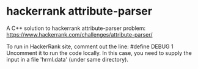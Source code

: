 # hackerrank attribute-parser

A C++ solution to hackerrank attribute-parser problem:
https://www.hackerrank.com/challenges/attribute-parser/

To run in HackerRank site, comment out the line:
#define DEBUG 1
Uncomment it to run the code locally.  In this case, you need to
supply the input in a file 'hrml.data' (under same directory).
